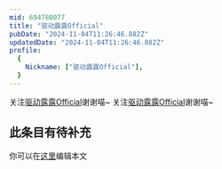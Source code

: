 ```yaml
---
mid: 694780077
title: "驱动露露Official"
pubDate: "2024-11-04T11:26:46.882Z"
updatedDate: "2024-11-04T11:26:46.882Z"
profile:
  {
    Nickname: ["驱动露露Official"],
  }
---
```


关注[驱动露露Official](https://space.bilibili.com/694780077)谢谢喵~ 关注[驱动露露Official](https://space.bilibili.com/694780077)谢谢喵~

## 此条目有待补充
你可以在[这里](https://github.com/Yuhanawa/VTuber.ICU-Content/edit/master/v/驱动露露Official/index.md)编辑本文

